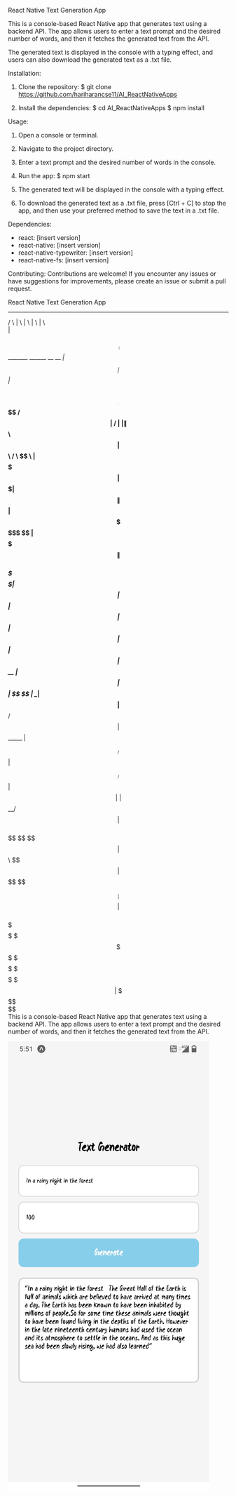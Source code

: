 React Native Text Generation App

This is a console-based React Native app that generates text using a backend API. The app allows users to enter a text prompt and the desired number of words, and then it fetches the generated text from the API.

The generated text is displayed in the console with a typing effect, and users can also download the generated text as a .txt file.

Installation:
1. Clone the repository:
   $ git clone https://github.com/hariharancse11/AI_ReactNativeApps

2. Install the dependencies:
   $ cd AI_ReactNativeApps
   $ npm install

Usage:
1. Open a console or terminal.

2. Navigate to the project directory.

3. Enter a text prompt and the desired number of words in the console.

4. Run the app:
   $ npm start

5. The generated text will be displayed in the console with a typing effect.

6. To download the generated text as a .txt file, press [Ctrl + C] to stop the app, and then use your preferred method to save the text in a .txt file.

Dependencies:
- react: [insert version]
- react-native: [insert version]
- react-native-typewriter: [insert version]
- react-native-fs: [insert version]

Contributing:
Contributions are welcome! If you encounter any issues or have suggestions for improvements, please create an issue or submit a pull request.

React Native Text Generation App

  ______        __                                  __   __    __                 
 /      \      |  \                                |  \ |  \  |  \                
|  $$$$$$\  ____| $$ _______   ______   __    __  _| $$_| $$  | $$____    ______  
| $$___\$$ /      $$|       \ /      \ |  \  |  \|   $$ \ $$  | $$    \  /      \ 
 \$$    \ |  $$$$$$$| $$$$$$$|  $$$$$$\| $$  | $$ \$$$$$$ \$$  | $$$$$$$\|  $$$$$$\
 _\$$$$$$\| $$  | $$| $$      | $$  | $$| $$  | $$  | $$ __      | $$  | $$| $$   \$$
|  \__| $$| $$__/ $$| $$_____ | $$__/ $$| $$__/ $$  | $$|  \     | $$__/ $$| $$      
 \$$    $$ \$$    $$| $$     \ \$$    $$| $$    $$   \$$  $$ __ | $$    $$| $$      
  \$$$$$$   \$$$$$$$ \$$$$$$$$  \$$$$$$  \$$$$$$     \$$$$$$$|  \ \$$$$$$$ \$$      
                                                               \$$                    
This is a console-based React Native app that generates text using a backend API. The app allows users to enter a text prompt and the desired number of words, and then it fetches the generated text from the API.

![App Screenshot](./screenshot.jpg)
